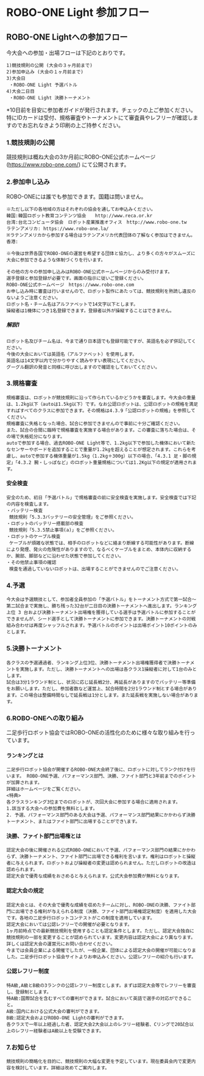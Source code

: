 # ROBO-ONE Light 参加フロー

## ROBO-ONE Lightへの参加フロー

今大会への参加・出場フローは下記のとおりです。
```
1)競技規則の公開 (大会の３ヶ月前まで)
2)参加申込み (大会の１ヶ月前まで)
3)大会日
 ・ROBO-ONE Light 予選バトル
4)大会二日目
 ・ROBO-ONE Light 決勝トーナメント
```
*10日前を目安に参加者ガイドが発行されます。チェックの上ご参加ください。特にIDカードは受付、規格審査やトーナメントにて審査員やレフリーが確認しますのでお忘れなきよう印刷の上ご持参ください。

### 1.競技規則の公開

競技規則は概ね大会の3か月前にROBO-ONE公式ホームページ (https://www.robo-one.com/) にて公開されます。

### 2.参加申し込み

ROBO-ONEには誰でも参加できます。国籍は問いません。
```
※ただし以下の各地域の方はそれぞれの協会を通してお申込みください。
韓国:韓国ロボット教育コンテンツ協会　　http://www.reca.or.kr
台湾:台北コンピュータ協会　ロボット産業推進オフィス　http://www.robo-one.tw
ラテンアメリカ: https://www.robo-one.la/　
※ラテンアメリカから参加する場合はラテンアメリカ代表団体の了解なく参加はできません。
香港:

※今後は世界各国でROBO-ONEの運営を希望する団体と協力し、より多くの方々がスムーズに大会に参加できるような体制づくりを行います。

その他の方々の参加申し込みはROBO-ONE公式ホームページからのみ受付けます。
選手登録と参加登録が必要です。画面の指示に従いご登録ください。
ROBO-ONE公式ホームページ　https://www.robo-one.com
お申し込み時に審査は行いませんので、ロボット製作にあたっては、競技規則を熟読し違反のないようご注意ください。
ロボット名・チーム名はアルファベットで14文字以下とします。
操縦者は1機体につき1名登録できます。登録者以外が操縦することはできません。
```
##### 解説1
```
ロボット名及びチーム名は、今まで通り日本語でも登録可能ですが、英語名を必ず併記してください。
今後の大会においては英語名（アルファベット）を使用します。
英語名は14文字以内で分かりやすく読みやすい表現にしてください。
グーグル翻訳の発音と同様に呼び出しますので確認をしておいてください。
```

### 3.規格審査
```
規格審査は、ロボットが競技規則に沿って作られているかどうかを審査します。今大会の重量は、1.2kg以下（autoは1.5kg以下）です。なお公認ロボットは、公認ロボットの規格を満足すればすべてのクラスに参加できます。その規格は4.3.9「公認ロボットの規格」を参照してください。
規格審査に失格となった場合、試合に参加できませんので事前に十分ご確認ください。
また、試合の合間に臨時で規格審査を実施する場合があります。この審査に落ちた場合は、その場で失格処分になります。
autoで参加する場合、過去ROBO-ONE Light等で、1.2kg以下で参加した機体において新たなセンサーやボードを追加することで重量が1.2kgを超えることが想定されます。これらを考慮し、autoで参加する機体重量が1.5kg（1.2kg＋300g）以下の場合、「4.3.1 足・脚の規定」「4.3.2 腕・しっぽなど」のロボット重量規格については1.2Kg以下の規定が適用されます。
```
#### 安全検査
```
安全のため、初日「予選バトル」で規格審査の前に安全検査を実施します。安全検査では下記の内容を検査します。
・バッテリー検査
 競技規則「5.3.3バッテリーの安全管理」をご参照ください。
・ロボットのバッテリー搭載部の検査
 競技規則「5.3.5禁止事項(a)」をご参照ください。
・ロボットのケーブル検査
 ケーブルが煩雑な状態では、相手のロボットなどに絡まり断線する可能性があります。断線により発煙、発火の危険性がありますので、なるべくケーブルをまとめ、本体内に収納するか、腕部、脚部などに沿わせた状態で参加してください。
・その他禁止事項の確認
 検査を通過していないロボットは、出場することができませんのでご注意ください。
```
### 4.予選
```
今大会は予選競技として、参加者全員参加の「予選バトル」をトーナメント方式で第一試合～第二試合まで実施し、勝ち残った32台が二日目の決勝トーナメントへ進出します。ランキング上位 3 台および決勝トーナメント出場権を獲得している選手は予選バトルに参加することができませんが、シード選手として決勝トーナメントに参加できます。決勝トーナメントの対戦組み合わせは再度シャッフルされます。予選バトルのポイントは出場ポイント10ポイントのみとします。
```

### 5.決勝トーナメント
```
各クラスの予選通過者、ランキング上位3位、決勝トーナメント出場権獲得者で決勝トーナメントを実施します。ただし、決勝トーナメントへの出場は各クラス1操縦者に対して1台のみとします。
試合は3分1ラウンド制とし、状況に応じ延長戦2分、再延長がありますのでバッテリー等準備をお願いします。ただし、参加者数など運営上、試合時間を2分1ラウンド制とする場合があります。この場合は整備時間なしで延長戦は1分とします。また延長戦を実施しない場合があります。
```

### 6.ROBO-ONEへの取り組み

二足歩行ロボット協会ではROBO-ONEの活性化のために様々な取り組みを行っています。

#### ランキングとは
```
二足歩行ロボット協会が開催するROBO-ONE大会終了後に、ロボットに対してランク付けを行います。 ROBO-ONE予選、パフォーマンス部門、決勝、ファイト部門と3年前までのポイントが加算されます。 
詳細はホームページをご覧ください。
<特典>
各クラスランキング3位までのロボットが、次回大会に参加する場合に適用されます。
1.該当する大会への参加費を無料とします。
2. 予選、パフォーマンス部門のある大会は予選、パフォーマンス部門結果にかかわらず決勝トーナメント、またはファイト部門に出場することができ\ます。
```
#### 決勝、ファイト部門出場権とは
```
認定大会の後に開催される公式ROBO-ONEにおいて予選、パフォーマンス部門の結果にかかわらず、決勝トーナメント、ファイト部門に出場できる権利を言います。権利はロボットと操縦者に与えられます。ロボットおよび操縦者の変更は認められません。ただしロボットの改造は認められます。
認定大会で優秀な成績をおさめると与えられます。公式大会参加費が無料となります。
```
#### 認定大会の規定
```
認定大会とは、その大会で優秀な成績を収めたチームに対し、ROBO-ONEの決勝、ファイト部門に出場できる権利が与えられる制度（決勝、ファイト部門出場権認定制度）を適用した大会です。各地の二足歩行ロボットコンテストがこの制度を適用しています。
認定大会においては公認レフリーでの開催が必要となります。
1ヶ月前時点での最新競技規則を使用することも認定条件とします。ただし、認定大会独自に競技規則の一部を変更することが認められています。変更内容は認定大会により異なります。詳しくは認定大会の運営元にお問い合わせください。
今までは会員企業による開催でしたが、一般企業、団体による認定大会の開催が可能になりました。二足歩行ロボット協会サイトよりお申込みください。公認レフリーの紹介も行います。
```
#### 公認レフリー制度
```
特A級,A級とB級の3ランクの公認レフリー制度とします。まずは認定大会等でレフリーを審査し、登録制とします。
特A級:国際試合を含むすべての審判ができます。試合において英語で選手の対応ができること。
A級:国内における公式大会の審判ができます。
B級:認定大会およびROBO-ONE Lightの審判ができます。
各クラスで一年以上経過した者、認定大会2大会以上のレフリー経験者、Cリングで20試合以上のレフリー経験者はA級以上を受験できます。
```

### 7.お知らせ
```
競技規則の簡略化を目的に、競技規則の大幅な変更を予定しています。現在委員会内で変更内容を検討しています。詳細は改めてご案内します。
```


